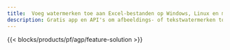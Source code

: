 ```yaml
---
title:  Voeg watermerken toe aan Excel-bestanden op Windows, Linux en macOS
description: Gratis app en API's om afbeeldings- of tekstwatermerken toe te voegen aan bestanden van XLS, XLSX en ODS
---
```

{{< blocks/products/pf/agp/feature-solution >}} 

